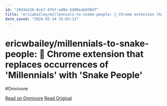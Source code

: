 ```yaml
---
id: "29d3e226-8ce7-4fbf-ad8a-5d88eab038d7"
title: "ericwbailey/millennials-to-snake-people: 🐍 Chrome extension that replaces occurrences of 'Millennials' with 'Snake People'"
date_saved: "2024-02-14 15:03:11"
---
```


# ericwbailey/millennials-to-snake-people: 🐍 Chrome extension that replaces occurrences of 'Millennials' with 'Snake People'
#Omnivore

[Read on Omnivore](https://omnivore.app/me/ericwbailey-millennials-to-snake-people-chrome-extension-that-re-18da824aa56)
[Read Original](https://github.com/ericwbailey/millennials-to-snake-people)

